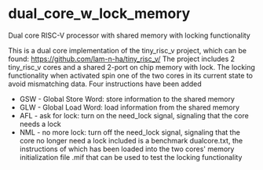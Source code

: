 # dual_core_w_lock_memory
Dual core RISC-V processor with shared memory with locking functionality

This is a dual core implementation of the tiny_risc_v project, which can be found: https://github.com/lam-n-ha/tiny_risc_v/
The project includes 2 tiny_risc_v cores and a shared 2-port on chip memory with lock.
The locking functionality when activated spin one of the two cores in its current state to avoid mismatching data. 
Four instructions have been added
  - GSW - Global Store Word: store information to the shared memory
  - GLW - Global Load Word: load information from the shared memory
  - AFL - ask for lock: turn on the need_lock signal, signaling that the core needs a lock
  - NML - no more lock: turn off the need_lock signal, signaling that the core no longer need a lock
included is a benchmark dualcore.txt, the instructions of which has been loaded into the two cores' memory initialization file .mif that can be used to test the locking functionality
